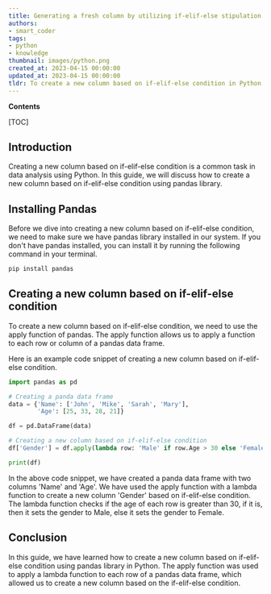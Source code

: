```yaml
---
title: Generating a fresh column by utilizing if-elif-else stipulation
authors:
- smart_coder
tags:
- python
- knowledge
thumbnail: images/python.png
created_at: 2023-04-15 00:00:00
updated_at: 2023-04-15 00:00:00
tldr: To create a new column based on if-elif-else condition in Python, use the .apply() method along with a lambda function that specifies the conditions and outputs the desired results.
---
```


**Contents**

[TOC]

## Introduction
Creating a new column based on if-elif-else condition is a common task in data analysis using Python. In this guide, we will discuss how to create a new column based on if-elif-else condition using pandas library.

## Installing Pandas
Before we dive into creating a new column based on if-elif-else condition, we need to make sure we have pandas library installed in our system. If you don't have pandas installed, you can install it by running the following command in your terminal.

```bash
pip install pandas
```

## Creating a new column based on if-elif-else condition
To create a new column based on if-elif-else condition, we need to use the apply function of pandas. The apply function allows us to apply a function to each row or column of a pandas data frame.

Here is an example code snippet of creating a new column based on if-elif-else condition.

```python
import pandas as pd

# Creating a panda data frame
data = {'Name': ['John', 'Mike', 'Sarah', 'Mary'],
        'Age': [25, 33, 28, 21]}

df = pd.DataFrame(data)

# Creating a new column based on if-elif-else condition
df['Gender'] = df.apply(lambda row: 'Male' if row.Age > 30 else 'Female', axis=1)

print(df)
```

In the above code snippet, we have created a panda data frame with two columns 'Name' and 'Age'. We have used the apply function with a lambda function to create a new column 'Gender' based on if-elif-else condition. The lambda function checks if the age of each row is greater than 30, if it is, then it sets the gender to Male, else it sets the gender to Female.

## Conclusion
In this guide, we have learned how to create a new column based on if-elif-else condition using pandas library in Python. The apply function was used to apply a lambda function to each row of a pandas data frame, which allowed us to create a new column based on the if-elif-else condition.
